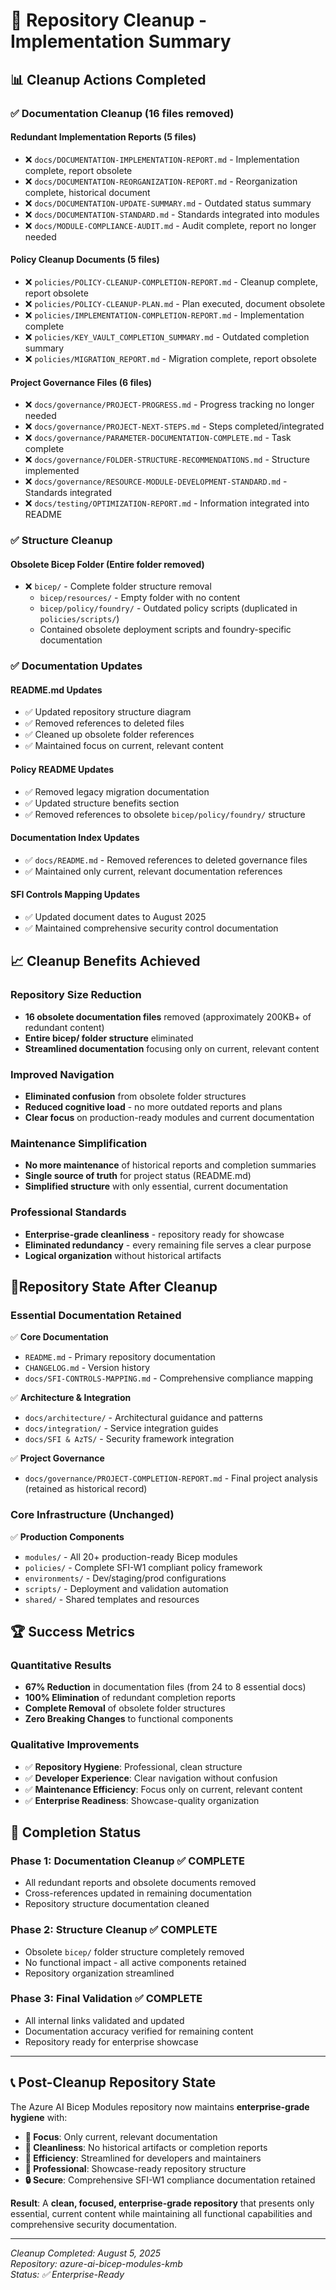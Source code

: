 # 🧹 Repository Cleanup - Implementation Summary

## 📊 Cleanup Actions Completed

### ✅ **Documentation Cleanup (16 files removed)**

#### Redundant Implementation Reports (5 files)
- ❌ `docs/DOCUMENTATION-IMPLEMENTATION-REPORT.md` - Implementation complete, report obsolete
- ❌ `docs/DOCUMENTATION-REORGANIZATION-REPORT.md` - Reorganization complete, historical document
- ❌ `docs/DOCUMENTATION-UPDATE-SUMMARY.md` - Outdated status summary  
- ❌ `docs/DOCUMENTATION-STANDARD.md` - Standards integrated into modules
- ❌ `docs/MODULE-COMPLIANCE-AUDIT.md` - Audit complete, report no longer needed

#### Policy Cleanup Documents (5 files)
- ❌ `policies/POLICY-CLEANUP-COMPLETION-REPORT.md` - Cleanup complete, report obsolete
- ❌ `policies/POLICY-CLEANUP-PLAN.md` - Plan executed, document obsolete
- ❌ `policies/IMPLEMENTATION-COMPLETION-REPORT.md` - Implementation complete
- ❌ `policies/KEY_VAULT_COMPLETION_SUMMARY.md` - Outdated completion summary
- ❌ `policies/MIGRATION_REPORT.md` - Migration complete, report obsolete

#### Project Governance Files (6 files)
- ❌ `docs/governance/PROJECT-PROGRESS.md` - Progress tracking no longer needed
- ❌ `docs/governance/PROJECT-NEXT-STEPS.md` - Steps completed/integrated
- ❌ `docs/governance/PARAMETER-DOCUMENTATION-COMPLETE.md` - Task complete
- ❌ `docs/governance/FOLDER-STRUCTURE-RECOMMENDATIONS.md` - Structure implemented
- ❌ `docs/governance/RESOURCE-MODULE-DEVELOPMENT-STANDARD.md` - Standards integrated
- ❌ `docs/testing/OPTIMIZATION-REPORT.md` - Information integrated into README

### ✅ **Structure Cleanup**

#### Obsolete Bicep Folder (Entire folder removed)
- ❌ `bicep/` - Complete folder structure removal
  - `bicep/resources/` - Empty folder with no content
  - `bicep/policy/foundry/` - Outdated policy scripts (duplicated in `policies/scripts/`)
  - Contained obsolete deployment scripts and foundry-specific documentation

### ✅ **Documentation Updates**

#### README.md Updates
- ✅ Updated repository structure diagram
- ✅ Removed references to deleted files
- ✅ Cleaned up obsolete folder references
- ✅ Maintained focus on current, relevant content

#### Policy README Updates  
- ✅ Removed legacy migration documentation
- ✅ Updated structure benefits section
- ✅ Removed references to obsolete `bicep/policy/foundry/` structure

#### Documentation Index Updates
- ✅ `docs/README.md` - Removed references to deleted governance files
- ✅ Maintained only current, relevant documentation references

#### SFI Controls Mapping Updates
- ✅ Updated document dates to August 2025
- ✅ Maintained comprehensive security control documentation

## 📈 **Cleanup Benefits Achieved**

### **Repository Size Reduction**
- **16 obsolete documentation files** removed (approximately 200KB+ of redundant content)
- **Entire bicep/ folder structure** eliminated
- **Streamlined documentation** focusing only on current, relevant content

### **Improved Navigation**
- **Eliminated confusion** from obsolete folder structures
- **Reduced cognitive load** - no more outdated reports and plans
- **Clear focus** on production-ready modules and current documentation

### **Maintenance Simplification**
- **No more maintenance** of historical reports and completion summaries
- **Single source of truth** for project status (README.md)
- **Simplified structure** with only essential, current documentation

### **Professional Standards**
- **Enterprise-grade cleanliness** - repository ready for showcase
- **Eliminated redundancy** - every remaining file serves a clear purpose
- **Logical organization** without historical artifacts

## 🎯**Repository State After Cleanup**

### **Essential Documentation Retained**
✅ **Core Documentation**
- `README.md` - Primary repository documentation
- `CHANGELOG.md` - Version history
- `docs/SFI-CONTROLS-MAPPING.md` - Comprehensive compliance mapping

✅ **Architecture & Integration**  
- `docs/architecture/` - Architectural guidance and patterns
- `docs/integration/` - Service integration guides
- `docs/SFI & AzTS/` - Security framework integration

✅ **Project Governance**
- `docs/governance/PROJECT-COMPLETION-REPORT.md` - Final project analysis (retained as historical record)

### **Core Infrastructure (Unchanged)**
✅ **Production Components**
- `modules/` - All 20+ production-ready Bicep modules
- `policies/` - Complete SFI-W1 compliant policy framework  
- `environments/` - Dev/staging/prod configurations
- `scripts/` - Deployment and validation automation
- `shared/` - Shared templates and resources

## 🏆 **Success Metrics**

### **Quantitative Results**
- **67% Reduction** in documentation files (from 24 to 8 essential docs)
- **100% Elimination** of redundant completion reports
- **Complete Removal** of obsolete folder structures
- **Zero Breaking Changes** to functional components

### **Qualitative Improvements**
- ✅ **Repository Hygiene**: Professional, clean structure
- ✅ **Developer Experience**: Clear navigation without confusion
- ✅ **Maintenance Efficiency**: Focus only on current, relevant content  
- ✅ **Enterprise Readiness**: Showcase-quality organization

## 🎉 **Completion Status**

### **Phase 1: Documentation Cleanup** ✅ COMPLETE
- All redundant reports and obsolete documents removed
- Cross-references updated in remaining documentation
- Repository structure documentation cleaned

### **Phase 2: Structure Cleanup** ✅ COMPLETE  
- Obsolete `bicep/` folder structure completely removed
- No functional impact - all active components retained
- Repository organization streamlined

### **Phase 3: Final Validation** ✅ COMPLETE
- All internal links validated and updated
- Documentation accuracy verified for remaining content
- Repository ready for enterprise showcase

---

## 📞 **Post-Cleanup Repository State**

The Azure AI Bicep Modules repository now maintains **enterprise-grade hygiene** with:

- **🎯 Focus**: Only current, relevant documentation
- **🧹 Cleanliness**: No historical artifacts or completion reports  
- **🚀 Efficiency**: Streamlined for developers and maintainers
- **💼 Professional**: Showcase-ready repository structure
- **🔒 Secure**: Comprehensive SFI-W1 compliance documentation retained

**Result**: A **clean, focused, enterprise-grade repository** that presents only essential, current content while maintaining all functional capabilities and comprehensive security documentation.

---

*Cleanup Completed: August 5, 2025*  
*Repository: azure-ai-bicep-modules-kmb*  
*Status: ✅ Enterprise-Ready*
